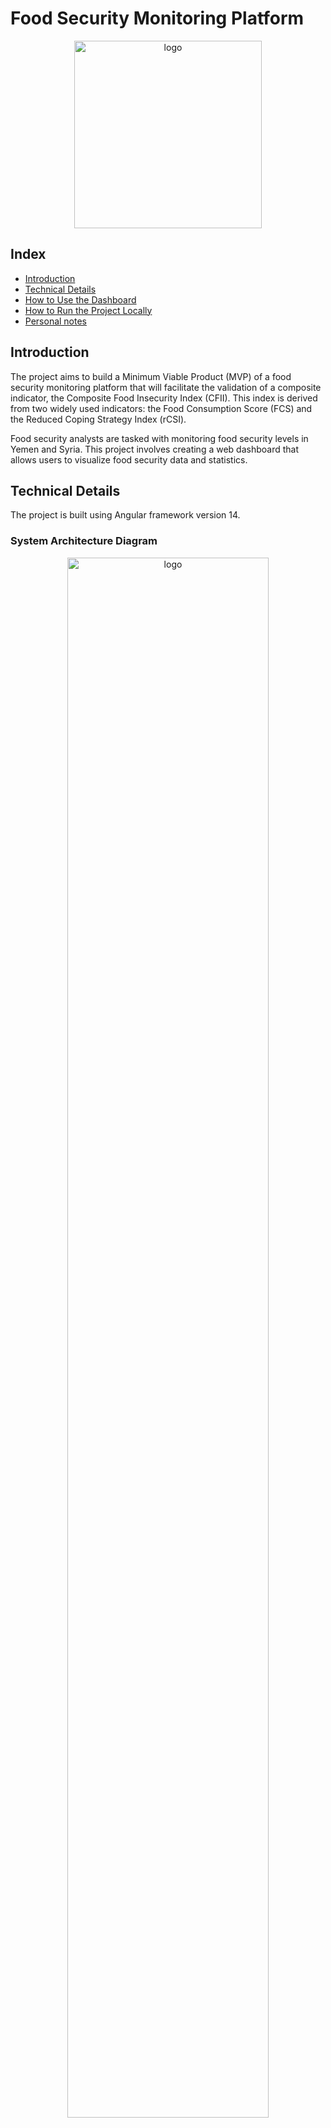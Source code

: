 # Food Security Monitoring Platform

<p align="center">
  <img src="https://github.com/user-attachments/assets/5efc461d-ab4f-45fc-b43d-82d1de9068d1" alt="logo" width="300"/> <!-- Adjust width as needed -->
</p>


## Index
- [Introduction](#introduction)
- [Technical Details](#technical-details)
- [How to Use the Dashboard](#how-to-use-the-dashboard)
- [How to Run the Project Locally](#how-to-run-the-project-locally)
- [Personal notes](#personal-notes)

## Introduction
The project aims to build a Minimum Viable Product (MVP) of a food security monitoring platform that will facilitate the validation of a composite indicator, the Composite Food Insecurity Index (CFII). This index is derived from two widely used indicators: the Food Consumption Score (FCS) and the Reduced Coping Strategy Index (rCSI).

Food security analysts are tasked with monitoring food security levels in Yemen and Syria. This project involves creating a web dashboard that allows users to visualize food security data and statistics.

## Technical Details
The project is built using Angular framework version 14.

### System Architecture Diagram
<p align="center">
  <img src="https://github.com/user-attachments/assets/ca811483-11e3-4a41-9e14-f3cc9a0affca" alt="logo" style="width: 80%"/>
</p>

### Data Retrieval
An API call to obtain the data displayed on the dashboard has been deployed using AWS Lambda Function. By using an AWS API Gateway trigger connected to the Lambda Function, we can fetch the necessary data for visualization on the dashboard.

**Swagger documentation**: `https://d3uylfhvn5dmm1.cloudfront.net/index.html`

The endpoint to retrieve the data is as follows:
- **POST** - `https://8t41ym2n38.execute-api.eu-central-1.amazonaws.com/v1/foodSecurityData`
  
**Example Request Body:**
```json
{
  "iso3": "SYR",
  "date_start": "2025-02-13",
  "date_end": "2025-02-13"
}
```
**Example Response:**
```json
{
  "statusCode": 200,
  "body": {
    "statusCode": "200",
    "body": [
      {
        "country": {
          "id": 238,
          "name": "Syrian Arab Republic",
          "iso3": "SYR",
          "iso2": "SY"
        },
        "region": {
          "id": 900218,
          "name": "Al-Hasakeh",
          "population": 1033316
        },
        "date": "2025-02-13",
        "dataType": "SURVEY",
        "metrics": {
          "fcs": {
            "people": 231969,
            "prevalence": 0.2244898946692009
          },
          "rcsi": {
            "people": 681848,
            "prevalence": 0.6598639719117869
          },
          "marketAccess": {
            "people": 794318,
            "prevalence": 0.7687069644550111
          },
          "livelihoodCoping": {
            "people": 618582,
            "prevalence": 0.5986380829205729
          }
        }
      }
    ]
  }
}
```

No Authentication is required.

### Dashboard Hosting
The Angular dashboard is hosted on AWS S3 and distributed via CloudFront.

### Access the Dashboard
You can access the public dashboard at the following URL: [Food Security Monitoring Dashboard](https://d21h382dud9b2d.cloudfront.net).

## How to Use the Dashboard
The dashboard is primarily composed of two sections:

1. **Daily Food Security Overview**: 
  - This section allows users to select a country and a date using a dropdown menu. The dashboard will display the food security status for the selected day.
  - Users can choose between Yemen, Syria, or both countries.
  - The map will highlight regions with a CFII coefficient greater than 1 in red, indicating areas of concern, while regions with a CFII coefficient of 1 or less will be shown in green.
  - Next to the map, there is a table that filters and displays only the regions marked in red.
  <img width="1424" alt="Screenshot 2025-02-16 alle 12 17 46" src="https://github.com/user-attachments/assets/2d8ceb14-5de3-4d53-93e2-d8351eda9dad" />
  - Users have the option to export the displayed data in Excel format for further analysis.
  <img width="702" alt="Screenshot 2025-02-16 alle 12 19 38" src="https://github.com/user-attachments/assets/24d34008-aa2e-4298-aab3-92b124d67720" />

2. **Detailed Food Security Statistics**:
  - Users must select a country (Yemen or Syria) and a range of dates (starting and ending).
  - The dashboard will then display the following statistical data:
    - The number of occurrences of CFII values greater than 1.
    - The number of occurrences of CFII values less than or equal to 1.
    - A pie chart showing the distribution of CFII values in the selected period.
    - A bar chart representing occurrences of data with CFII > 1 during the selected period.
    - A comprehensive table showing all recorded data, including region, date, FCS, RCSI, and the calculated CFII value (highlighted in red if > 1).
  - Filtering the table by region will display a **time series** for only that region via a line chart.
  <img width="1304" alt="Screenshot 2025-02-16 alle 12 26 24" src="https://github.com/user-attachments/assets/f210365e-00d1-4f89-a243-f4e62befb201" />


## How to Run the Project Locally
1. **Clone the Repository**: Clone the project repository to your local machine.
  ```bash
  git clone <repository-url>
  ```
2. **Install NPM Dependencies**
  ```bash
  npm i --legacy-peer-deps
  ```
3. **Run the project**: Start the development server.
  ```bash
  ng serve --configuration=development
  ```
4. **Access Locally**: Open your browser and navigate to http://localhost:3000 to view the project.

## Personal Notes
Regarding the geographical boundaries, I used the provided endpoint to retrieve the administrative boundaries of the countries. Specifically, I made a GET call to the [GeoAPI](https://api.vam.wfp.org/geodata/GetGeoAdmins?adm0={adm0}&admcode={adm0}), using the `adm0` to obtain all the regions of Yemen and Syria. After retrieving this information, I decided to save the data in a static file within the project, since this is static data that does not change over time.
The data has been saved in the file [src/app/extras/geoJSON.ts](src/app/extras/geoJSON.ts).
